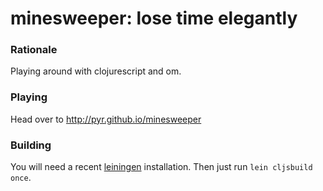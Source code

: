 minesweeper: lose time elegantly
================================


### Rationale

Playing around with clojurescript and om.

### Playing

Head over to http://pyr.github.io/minesweeper

### Building

You will need a recent [leiningen](http://leiningen.org) installation.
Then just run `lein cljsbuild once`.
